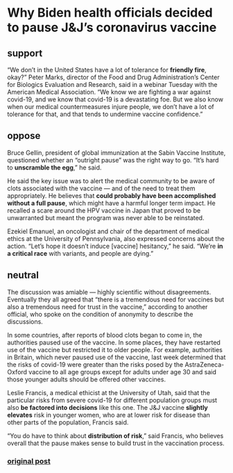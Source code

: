 # Why Biden health officials decided to pause J&J’s coronavirus vaccine

## support

“We don’t in the United States have a lot of tolerance for **friendly fire**, okay?” Peter Marks, director of the Food and Drug Administration’s Center for Biologics Evaluation and Research, said in a webinar Tuesday with the American Medical Association. “We know we are fighting a war against covid-19, and we know that covid-19 is a devastating foe. But we also know when our medical countermeasures injure people, we don’t have a lot of tolerance for that, and that tends to undermine vaccine confidence.”

## oppose

Bruce Gellin, president of global immunization at the Sabin Vaccine Institute, questioned whether an “outright pause” was the right way to go. “It’s hard to **unscramble the egg**,” he said.

He said the key issue was to alert the medical community to be aware of clots associated with the vaccine — and of the need to treat them appropriately. He believes that **could probably have been accomplished without a full pause**, which might have a harmful longer term impact. He recalled a scare around the HPV vaccine in Japan that proved to be unwarranted but meant the program was never able to be reinstated.

Ezekiel Emanuel, an oncologist and chair of the department of medical ethics at the University of Pennsylvania, also expressed concerns about the action. “Let’s hope it doesn’t induce [vaccine] hesitancy,” he said. “We’re **in a critical race** with variants, and people are dying.”

## neutral

The discussion was amiable — highly scientific without disagreements. Eventually they all agreed that “there is a tremendous need for vaccines but also a tremendous need for trust in the vaccine,” according to another official, who spoke on the condition of anonymity to describe the discussions.

In some countries, after reports of blood clots began to come in, the authorities paused use of the vaccine. In some places, they have restarted use of the vaccine but restricted it to older people. For example, authorities in Britain, which never paused use of the vaccine, last week determined that the risks of covid-19 were greater than the risks posed by the AstraZeneca-Oxford vaccine to all age groups except for adults under age 30 and said those younger adults should be offered other vaccines.

Leslie Francis, a medical ethicist at the University of Utah, said that the particular risks from severe covid-19 for different population groups must also **be factored into decisions** like this one. The J&J vaccine **slightly elevates** risk in younger women, who are at lower risk for disease than other parts of the population, Francis said.

“You do have to think about **distribution of risk**,” said Francis, who believes overall that the pause makes sense to build trust in the vaccination process.


### [original post](https://www.washingtonpost.com/health/2021/04/13/why-johnson-johnson-vaccine-paused/)